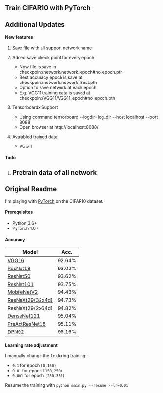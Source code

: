 ## Train CIFAR10 with PyTorch

## Additional Updates

#### New features 
1. Save file with all support network name 
2. Added save check point for every epoch
	- Now file is save in checkpoint/network/network_epoch#no_epoch.pth 
	- Best accuracy epoch is save at checkpoint/network/network_Best.pth 
	- Option to save network at each epoch 
	- E.g. VGG11 training data is saved at checkpoint/VGG11/VGG11_epoch#no_epoch.pth
	
3. Tensorboardx Support	
	- Using command tensorboard --logdir=log_dir --host localhost --port 8088
	- Open browser at http://localhost:8088/
	
4. Avaiabled trained data 
	- VGG11 
	
	
#### Todo

1. Pretrain data of all network 
	- 



## Original Readme 

I'm playing with [PyTorch](http://pytorch.org/) on the CIFAR10 dataset.

#### Prerequisites
- Python 3.6+
- PyTorch 1.0+

#### Accuracy
| Model             | Acc.        |
| ----------------- | ----------- |
| [VGG16](https://arxiv.org/abs/1409.1556)              | 92.64%      |
| [ResNet18](https://arxiv.org/abs/1512.03385)          | 93.02%      |
| [ResNet50](https://arxiv.org/abs/1512.03385)          | 93.62%      |
| [ResNet101](https://arxiv.org/abs/1512.03385)         | 93.75%      |
| [MobileNetV2](https://arxiv.org/abs/1801.04381)       | 94.43%      |
| [ResNeXt29(32x4d)](https://arxiv.org/abs/1611.05431)  | 94.73%      |
| [ResNeXt29(2x64d)](https://arxiv.org/abs/1611.05431)  | 94.82%      |
| [DenseNet121](https://arxiv.org/abs/1608.06993)       | 95.04%      |
| [PreActResNet18](https://arxiv.org/abs/1603.05027)    | 95.11%      |
| [DPN92](https://arxiv.org/abs/1707.01629)             | 95.16%      |

#### Learning rate adjustment
I manually change the `lr` during training:
- `0.1` for epoch `[0,150)`
- `0.01` for epoch `[150,250)`
- `0.001` for epoch `[250,350)`

Resume the training with `python main.py --resume --lr=0.01`
